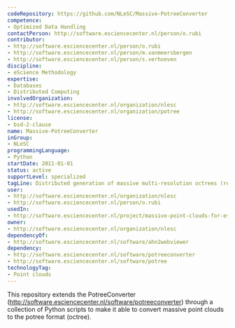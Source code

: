```yaml
---
codeRepository: https://github.com/NLeSC/Massive-PotreeConverter
competence:
- Optimized Data Handling
contactPerson: http://software.esciencecenter.nl/person/o.rubi
contributor:
- http://software.esciencecenter.nl/person/o.rubi
- http://software.esciencecenter.nl/person/m.vanmeersbergen
- http://software.esciencecenter.nl/person/s.verhoeven
discipline:
- eScience Methodology
expertise:
- Databases
- Distributed Computing
involvedOrganization:
- http://software.esciencecenter.nl/organization/nlesc
- http://software.esciencecenter.nl/organization/potree
license:
- bsd-2-clause
name: Massive-PotreeConverter
inGroup:
- NLeSC
programmingLanguage:
- Python
startDate: 2011-01-01
status: active
supportLevel: specialized
tagLine: Distributed generation of massive multi-resolution octrees (required by Potree-based renderers)
user:
- http://software.esciencecenter.nl/organization/nlesc
- http://software.esciencecenter.nl/person/o.rubi
usedIn:
- http://software.esciencecenter.nl/project/massive-point-clouds-for-esciences
owner:
- http://software.esciencecenter.nl/organization/nlesc
dependencyOf:
- http://software.esciencecenter.nl/software/ahn2webviewer
dependency:
- http://software.esciencecenter.nl/software/potreeconverter
- http://software.esciencecenter.nl/software/potree
technologyTag:
- Point clouds
---
```

This repository extends the PotreeConverter (<http://software.esciencecenter.nl/software/potreeconverter>) through a collection of Python scripts to make it able to convert massive point clouds to the potree format (octree).
